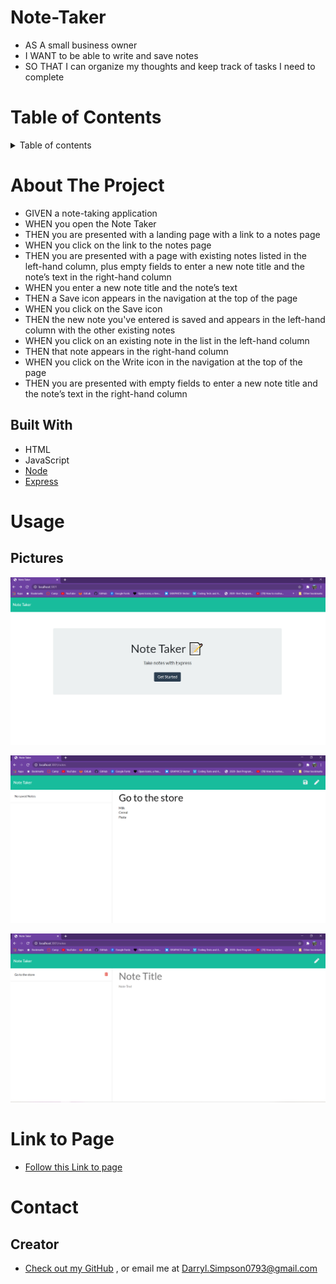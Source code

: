 # Note-Taker

* AS A small business owner
* I WANT to be able to write and save notes
* SO THAT I can organize my thoughts and keep track of tasks I need to complete



# Table of Contents

<details>
<summary> Table of contents</summary>

 * [About the Project](#About-The-Project)
    * [Built With](#built-with)

* [Usage](#usage)
    * [Pictures](#pictures)

* [Link to Page](#link-to-page)

* [Contact](#contact)
    * [Creators](#creator)

</details>





# About The Project

* GIVEN a note-taking application
* WHEN you open the Note Taker
* THEN you are presented with a landing page with a link to a notes page
* WHEN you click on the link to the notes page
* THEN you are presented with a page with existing notes listed in the left-hand column, plus empty fields to enter a new note title and the note’s text in the right-hand column
* WHEN you enter a new note title and the note’s text
* THEN a Save icon appears in the navigation at the top of the page
* WHEN you click on the Save icon
* THEN the new note you've entered is saved and appears in the left-hand column with the other existing notes
* WHEN you click on an existing note in the list in the left-hand column
* THEN that note appears in the right-hand column
* WHEN you click on the Write icon in the navigation at the top of the page
* THEN you are presented with empty fields to enter a new note title and the note’s text in the right-hand column



## Built With
 * HTML
 * JavaScript
 * [Node](https://nodejs.org/en/)
 * [Express](https://expressjs.com/)




# Usage


## Pictures

![ScreenShot1of3](assets/images/image01.png)

![ScreenShot2of3](assets/images/image02.png)

![ScreenShot2of3](assets/images/image03.png)




# Link to Page

* [Follow this Link to page](https://darrylsimpson.github.io/Note-Taker/)



# Contact

## Creator


* [Check out my GitHub](https://github.com/DarrylSimpson) , or email me at [Darryl.Simpson0793@gmail.com](mailto:Darryl.Simpson0793@gmail.com)
